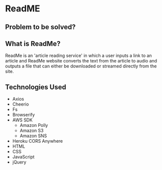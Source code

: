 # ReadME

## Problem to be solved?


## What is ReadMe?
ReadMe is an 'article reading service' in which a user inputs a link to an article and ReadMe website converts the text from the article to audio and outputs a file that can either be downloaded or streamed  directly from the site.


## Technologies Used

- Axios
- Cheerio
- Fs
- Browserify
- AWS SDK
    - Amazon Polly
    - Amazon S3
    - Amazon SNS
- Heroku CORS Anywhere
- HTML
- CSS
- JavaScript
- jQuery




